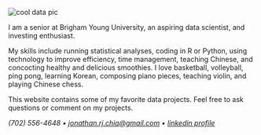 ![cool data pic](https://wallpaperbro.com/img/268221.jpg)

I am a senior at Brigham Young University, an aspiring data scientist, and investing enthusiast. 

My skills include running statistical analyses, coding in R or Python, using technology to improve efficiency, time management, teaching Chinese, and concocting healthy and delicious smoothies. I love basketball, volleyball, ping pong, learning Korean, composing piano pieces, teaching violin, and playing Chinese chess. 

This website contains some of my favorite data projects. Feel free to ask questions or comment on my projects.


_(702) 556-4648 • jonathan.rj.chia@gmail.com • *[linkedin profile](linkedin.com/in/jonathan-rj-chia)*_
